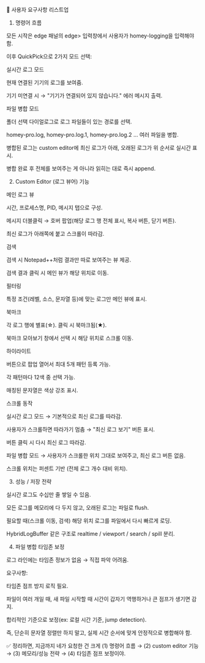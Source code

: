 📌 사용자 요구사항 리스트업
1. 명령어 흐름

모든 시작은 edge 패널의 edge> 입력창에서 사용자가 homey-logging을 입력해야 함.

이후 QuickPick으로 2가지 모드 선택:

실시간 로그 모드

현재 연결된 기기의 로그를 보여줌.

기기 미연결 시 → "기기가 연결되어 있지 않습니다." 에러 메시지 출력.

파일 병합 모드

폴더 선택 다이얼로그로 로그 파일들이 있는 경로를 선택.

homey-pro.log, homey-pro.log.1, homey-pro.log.2 … 여러 파일을 병합.

병합된 로그는 custom editor에 최신 로그가 아래, 오래된 로그가 위 순서로 실시간 표시.

병합 완료 후 전체를 보여주는 게 아니라 읽히는 대로 즉시 append.

2. Custom Editor (로그 뷰어) 기능

메인 로그 뷰

시간, 프로세스명, PID, 메시지 탭으로 구성.

메시지 더블클릭 → 호버 팝업(해당 로그 행 전체 표시, 복사 버튼, 닫기 버튼).

최신 로그가 아래쪽에 붙고 스크롤이 따라감.

검색

검색 시 Notepad++처럼 결과만 따로 보여주는 뷰 제공.

검색 결과 클릭 시 메인 뷰가 해당 위치로 이동.

필터링

특정 조건(레벨, 소스, 문자열 등)에 맞는 로그만 메인 뷰에 표시.

북마크

각 로그 행에 별표(☆). 클릭 시 북마크됨(★).

북마크 모아보기 창에서 선택 시 해당 위치로 스크롤 이동.

하이라이트

버튼으로 팝업 열어서 최대 5개 패턴 등록 가능.

각 패턴마다 12색 중 선택 가능.

매칭된 문자열은 색상 강조 표시.

스크롤 동작

실시간 로그 모드 → 기본적으로 최신 로그를 따라감.

사용자가 스크롤하면 따라가기 멈춤 → "최신 로그 보기" 버튼 표시.

버튼 클릭 시 다시 최신 로그 따라감.

파일 병합 모드 → 사용자가 스크롤한 위치 그대로 보여주고, 최신 로그 버튼 없음.

스크롤 위치는 퍼센트 기반 (전체 로그 개수 대비 위치).

3. 성능 / 저장 전략

실시간 로그도 수십만 줄 쌓일 수 있음.

모든 로그를 메모리에 다 두지 않고, 오래된 로그는 파일로 flush.

필요할 때(스크롤 이동, 검색) 해당 위치 로그를 파일에서 다시 빠르게 로딩.

HybridLogBuffer 같은 구조로 realtime / viewport / search / spill 분리.

4. 파일 병합 타임존 보정

로그 라인에는 타임존 정보가 없음 → 직접 파악 어려움.

요구사항:

타임존 점프 방지 로직 필요.

파일이 여러 개일 때, 새 파일 시작할 때 시간이 갑자기 역행하거나 큰 점프가 생기면 감지.

합리적인 기준으로 보정(ex: 로컬 시간 기준, jump detection).

즉, 단순히 문자열 정렬만 하지 말고, 실제 시간 순서에 맞게 안정적으로 병합해야 함.

✅ 정리하면, 지금까지 네가 요청한 건 크게 (1) 명령어 흐름 → (2) custom editor 기능 → (3) 메모리/성능 전략 → (4) 타임존 점프 보정이야.